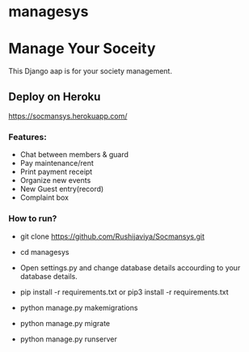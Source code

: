 ﻿# managesys
# Manage Your Soceity 
This Django aap is for your society management.

## Deploy on Heroku
https://socmansys.herokuapp.com/

### Features:
* Chat between members & guard
* Pay maintenance/rent
* Print payment receipt
* Organize new events
* New Guest entry(record)
* Complaint box

### How to run?
* git clone https://github.com/Rushijaviya/Socmansys.git

* cd managesys

* Open settings.py and change database details accourding to your database details.

* pip install -r requirements.txt or pip3 install -r requirements.txt

* python manage.py makemigrations

* python manage.py migrate

* python manage.py runserver
